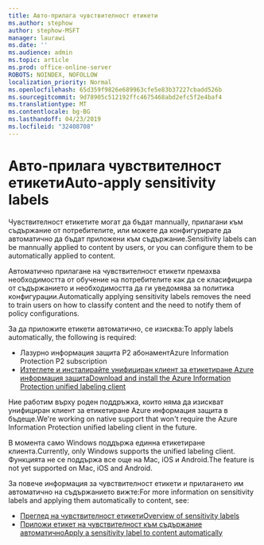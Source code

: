 ```yaml
---
title: Авто-прилага чувствителност етикети
ms.author: stephow
author: stephow-MSFT
manager: laurawi
ms.date: ''
ms.audience: admin
ms.topic: article
ms.prod: office-online-server
ROBOTS: NOINDEX, NOFOLLOW
localization_priority: Normal
ms.openlocfilehash: 65d359f9826e689963cfe5e83b37227cbadd526b
ms.sourcegitcommit: 9d78905c512192ffc4675468abd2efc5f2e4baf4
ms.translationtype: MT
ms.contentlocale: bg-BG
ms.lasthandoff: 04/23/2019
ms.locfileid: "32408708"
---
```

# <a name="auto-apply-sensitivity-labels"></a><span data-ttu-id="03f12-102">Авто-прилага чувствителност етикети</span><span class="sxs-lookup"><span data-stu-id="03f12-102">Auto-apply sensitivity labels</span></span>

<span data-ttu-id="03f12-103">Чувствителност етикетите могат да бъдат mannually, прилагани към съдържание от потребителите, или можете да конфигурирате да автоматично да бъдат приложени към съдържание.</span><span class="sxs-lookup"><span data-stu-id="03f12-103">Sensitivity labels can be mannually applied to content by users, or you can configure them to be automatically applied to content.</span></span>

<span data-ttu-id="03f12-104">Автоматично прилагане на чувствителност етикети премахва необходимостта от обучение на потребителите как да се класифицира от съдържанието и необходимостта да ги уведомява за политика конфигурации.</span><span class="sxs-lookup"><span data-stu-id="03f12-104">Automatically applying sensitivity labels removes the need to train users on how to classify content and the need to notify them of policy configurations.</span></span>

<span data-ttu-id="03f12-105">За да приложите етикети автоматично, се изисква:</span><span class="sxs-lookup"><span data-stu-id="03f12-105">To apply labels automatically, the following is required:</span></span>

- <span data-ttu-id="03f12-106">Лазурно информация защита Р2 абонамент</span><span class="sxs-lookup"><span data-stu-id="03f12-106">Azure Information Protection P2 subscription</span></span>
- [<span data-ttu-id="03f12-107">Изтеглете и инсталирайте унифициран клиент за етикетиране Azure информация защита</span><span class="sxs-lookup"><span data-stu-id="03f12-107">Download and install the Azure Information Protection unified labeling client</span></span>](https://docs.microsoft.com/en-us/azure/information-protection/rms-client/install-unifiedlabelingclient-app)

<span data-ttu-id="03f12-108">Ние работим върху роден поддръжка, които няма да изискват унифициран клиент за етикетиране Azure информация защита в бъдеще.</span><span class="sxs-lookup"><span data-stu-id="03f12-108">We're working on native support that won't require the Azure Information Protection unified labeling client in the future.</span></span>

<span data-ttu-id="03f12-109">В момента само Windows поддържа единна етикетиране клиента.</span><span class="sxs-lookup"><span data-stu-id="03f12-109">Currently, only Windows supports the unified labeling client.</span></span>  <span data-ttu-id="03f12-110">Функцията не се поддържа все още на Mac, iOS и Android.</span><span class="sxs-lookup"><span data-stu-id="03f12-110">The feature is not yet supported on Mac, iOS and Android.</span></span>

<span data-ttu-id="03f12-111">За повече информация за чувствителност етикети и прилагането им автоматично на съдържанието вижте:</span><span class="sxs-lookup"><span data-stu-id="03f12-111">For more information on sensitivity labels and applying them automatically to content,  see:</span></span>

- [<span data-ttu-id="03f12-112">Преглед на чувствителност етикети</span><span class="sxs-lookup"><span data-stu-id="03f12-112">Overview of sensitivity labels</span></span>](https://docs.microsoft.com/en-us/office365/securitycompliance/sensitivity-labels)
- [<span data-ttu-id="03f12-113">Приложи етикет на чувствителност към съдържание автоматично</span><span class="sxs-lookup"><span data-stu-id="03f12-113">Apply a sensitivity label to content automatically</span></span>](https://docs.microsoft.com/en-us/office365/securitycompliance/apply_sensitivity_label_automatically)
